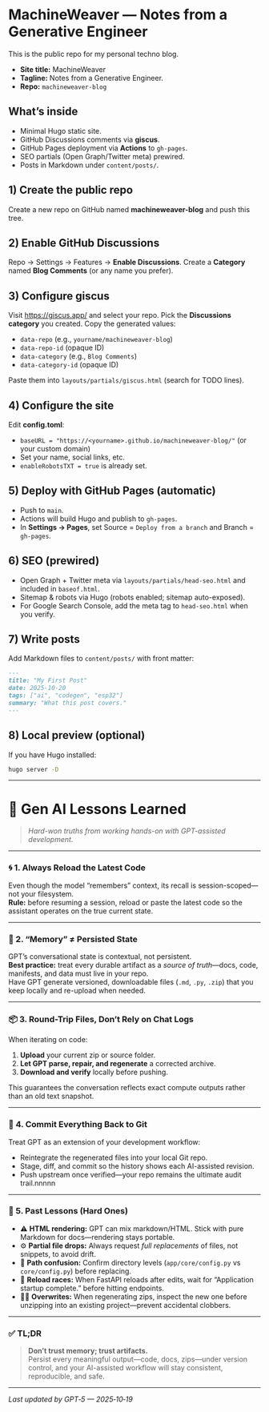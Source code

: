 # MachineWeaver — Notes from a Generative Engineer

This is the public repo for my personal techno blog.

- **Site title:** MachineWeaver
- **Tagline:** Notes from a Generative Engineer.
- **Repo:** `machineweaver-blog`

## What’s inside
- Minimal Hugo static site.
- GitHub Discussions comments via **giscus**.
- GitHub Pages deployment via **Actions** to `gh-pages`.
- SEO partials (Open Graph/Twitter meta) prewired.
- Posts in Markdown under `content/posts/`.

## 1) Create the public repo
Create a new repo on GitHub named **machineweaver-blog** and push this tree.

## 2) Enable GitHub Discussions
Repo → Settings → Features → **Enable Discussions**.
Create a **Category** named **Blog Comments** (or any name you prefer).

## 3) Configure giscus
Visit https://giscus.app/ and select your repo. Pick the **Discussions category** you created.
Copy the generated values:
- `data-repo` (e.g., `yourname/machineweaver-blog`)
- `data-repo-id` (opaque ID)
- `data-category` (e.g., `Blog Comments`)
- `data-category-id` (opaque ID)

Paste them into `layouts/partials/giscus.html` (search for TODO lines).

## 4) Configure the site
Edit **config.toml**:
- `baseURL = "https://<yourname>.github.io/machineweaver-blog/"` (or your custom domain)
- Set your name, social links, etc.
- `enableRobotsTXT = true` is already set.

## 5) Deploy with GitHub Pages (automatic)
- Push to `main`.
- Actions will build Hugo and publish to `gh-pages`.
- In **Settings → Pages**, set Source = `Deploy from a branch` and Branch = `gh-pages`.

## 6) SEO (prewired)
- Open Graph + Twitter meta via `layouts/partials/head-seo.html` and included in `baseof.html`.
- Sitemap & robots via Hugo (robots enabled; sitemap auto-exposed).
- For Google Search Console, add the meta tag to `head-seo.html` when you verify.

## 7) Write posts
Add Markdown files to `content/posts/` with front matter:
```md
---
title: "My First Post"
date: 2025-10-20
tags: ["ai", "codegen", "esp32"]
summary: "What this post covers."
---
```

## 8) Local preview (optional)
If you have Hugo installed:
```bash
hugo server -D
```

---

# 🤖 Gen AI Lessons Learned

> _Hard-won truths from working hands-on with GPT-assisted development._

---

### 🌀 1. Always Reload the Latest Code
Even though the model “remembers” context, its recall is session-scoped—not your filesystem.  
**Rule:** before resuming a session, reload or paste the latest code so the assistant operates on the true current state.

---

### 🧠 2. “Memory” ≠ Persisted State
GPT’s conversational state is contextual, not persistent.  
**Best practice:** treat every durable artifact as a _source of truth_—docs, code, manifests, and data must live in your repo.  
Have GPT generate versioned, downloadable files (`.md`, `.py`, `.zip`) that you keep locally and re-upload when needed.

---

### 📦 3. Round-Trip Files, Don’t Rely on Chat Logs
When iterating on code:
1. **Upload** your current zip or source folder.  
2. **Let GPT parse, repair, and regenerate** a corrected archive.  
3. **Download and verify** locally before pushing.  

This guarantees the conversation reflects exact compute outputs rather than an old text snapshot.

---

### 🔁 4. Commit Everything Back to Git
Treat GPT as an extension of your development workflow:
- Reintegrate the regenerated files into your local Git repo.  
- Stage, diff, and commit so the history shows each AI-assisted revision.  
- Push upstream once verified—your repo remains the ultimate audit trail.nnnnn

---

### 🧩 5. Past Lessons (Hard Ones)
- ⚠️ **HTML rendering:** GPT can mix markdown/HTML. Stick with pure Markdown for docs—rendering stays portable.  
- ⚙️ **Partial file drops:** Always request *full replacements* of files, not snippets, to avoid drift.  
- 🧮 **Path confusion:** Confirm directory levels (`app/core/config.py` vs `core/config.py`) before replacing.  
- 🧰 **Reload races:** When FastAPI reloads after edits, wait for “Application startup complete.” before hitting endpoints.  
- 🧑‍💻 **Overwrites:** When regenerating zips, inspect the new one before unzipping into an existing project—prevent accidental clobbers.

---

### ✅ TL;DR
> **Don’t trust memory; trust artifacts.**  
> Persist every meaningful output—code, docs, zips—under version control, and your AI-assisted workflow will stay consistent, reproducible, and safe.

---

_Last updated by GPT‑5 — 2025‑10‑19_